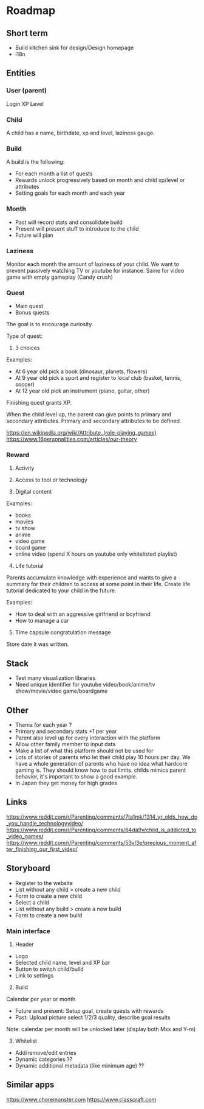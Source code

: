 Roadmap
=======

Short term
----------

- Build kitchen sink for design/Design homepage
- i18n


Entities
--------

### User (parent)

Login
XP
Level

### Child

A child has a name, birthdate, xp and level, laziness gauge.

### Build

A build is the following:
- For each month a list of quests
- Rewards unlock progressively based on month and child xp/level or attributes
- Setting goals for each month and each year

### Month

- Past will record stats and consolidate build
- Present will present stuff to introduce to the child
- Future will plan

### Laziness

Monitor each month the amount of laziness of your child.
We want to prevent passively watching TV or youtube for instance.
Same for video game with empty gameplay (Candy crush)

### Quest

- Main quest
- Bonus quests

The goal is to encourage curiosity.

Type of quest:

1) 3 choices

Examples:
- At 6 year old pick a book (dinosaur, planets, flowers)
- At 9 year old pick a sport and register to local club (basket, tennis, soccer)
- At 12 year old pick an instrument (piano, guitar, other)

Finishing quest grants XP.

When the child level up, the parent can give points to primary and secondary attributes.
Primary and secondary attributes to be defined.

https://en.wikipedia.org/wiki/Attribute_(role-playing_games)
https://www.16personalities.com/articles/our-theory

### Reward

1) Activity

2) Access to tool or technology

3) Digital content

Examples:
- books
- movies
- tv show
- anime
- video game
- board game
- online video (spend X hours on youtube only whitelisted playlist)

4) Life tutorial

Parents accumulate knowledge with experience and wants to give a summary
for their children to access at some point in their life.
Create life tutorial dedicated to your child in the future.

Examples:
- How to deal with an aggressive girlfriend or boyfriend
- How to manage a car

5) Time capsule congratulation message

Store date it was written.


Stack
-----

- Test many visualization libraries
- Need unique identifier for youtube video/book/anime/tv show/movie/video game/boardgame


Other
-----

- Thema for each year ?
- Primary and secondary stats +1 per year
- Parent also level up for every interaction with the platform
- Allow other family member to input data
- Make a list of what this platform should not be used for
- Lots of stories of parents who let their child play 10 hours per day.
  We have a whole generation of parents who have no idea what hardcore gaming is.
  They should know how to put limits.
  childs mimics parent behavior, it's important to show a good example.
- In Japan they get money for high grades


Links
-----

https://www.reddit.com/r/Parenting/comments/7ta1mk/1314_yr_olds_how_do_you_handle_technologyvideo/
https://www.reddit.com/r/Parenting/comments/64da9v/child_is_addicted_to_video_games/
https://www.reddit.com/r/Parenting/comments/53vl3e/precious_moment_after_finishing_our_first_video/


Storyboard
----------

- Register to the website
- List without any child > create a new child
- Form to create a new child
- Select a child
- List without any build > create a new build
- Form to create a new build

### Main interface

1) Header

- Logo
- Selected child name, level and XP bar
- Button to switch child/build
- Link to settings

2) Build

Calendar per year or month
- Future and present: Setup goal, create quests with rewards
- Past: Upload picture select 1/2/3 quality, describe goal results

Note: calendar per month will be unlocked later (display both Mxx and Y-m)

3) Whitelist

- Add/remove/edit entries
- Dynamic categories ??
- Dynamic additional metadata (like minimum age) ??


Similar apps
------------

https://www.choremonster.com
https://www.classcraft.com
